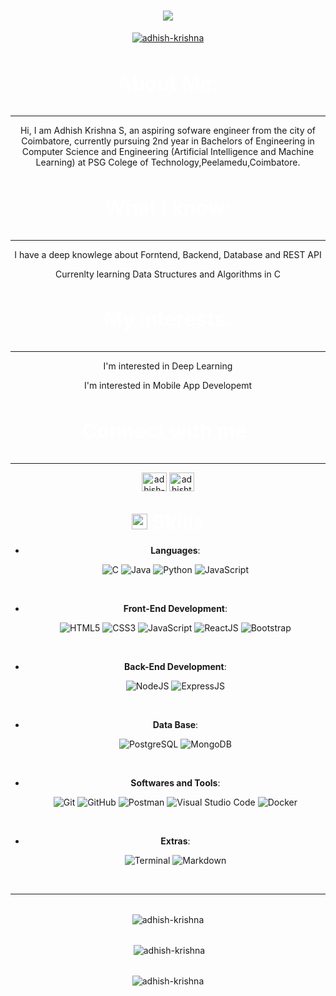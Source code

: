 <h1 align="center">
  <a href="https://git.io/typing-svg">
    <img src="https://readme-typing-svg.herokuapp.com/?lines=Hello,+There!+👋;I'm+Adhish+Krishna....;Nice+to+meet+you!&center=true&size=30">
  </a>
</h1>
<p align="center"> <a href="https://github.com/ryo-ma/github-profile-trophy"><img src="https://github-profile-trophy.vercel.app/?username=adhish-krishna" alt="adhish-krishna" /></a> </p>

<h3 align="center" style="font-size:2rem;color:white">About Me:</h3>
<hr>
<p align="center">
  Hi, I am Adhish Krishna S, an aspiring sofware engineer from the city of Coimbatore, currently pursuing 2nd year in Bachelors of Engineering in Computer Science and Engineering (Artificial Intelligence and Machine Learning) at PSG Colege of Technology,Peelamedu,Coimbatore.
</p>

<div width="100%" align="center">
<h3 align="center" style="font-size:2rem;color:white">What I know:</h3>
<hr>
  <p>I have a deep knowlege about Forntend, Backend, Database and REST API</p>
  <p>Currenlty learning Data Structures and Algorithms in C</p>
<h3 align="center" style="font-size:2rem;color:white">My Interests:</h3>
<hr>
  <p>I'm interested in Deep Learning</li>
  <p>I'm interested in Mobile App Developemt</p>
<div>

<h3 align="center" style="font-size:2rem;color:white">Connect with me:</h3>
<hr>
<p align="center">
<a href="https://linkedin.com/in/adhish-krishna-a06844298" target="blank"><img align="center" src="https://raw.githubusercontent.com/rahuldkjain/github-profile-readme-generator/master/src/images/icons/Social/linked-in-alt.svg" alt="adhish-krishna-a06844298" height="30" width="40" /></a>
<a href="https://www.leetcode.com/adhishthesak" target="blank"><img align="center" src="https://raw.githubusercontent.com/rahuldkjain/github-profile-readme-generator/master/src/images/icons/Social/leet-code.svg" alt="adhishthesak" height="30" width="40" /></a>
</p>

## <img src="https://media2.giphy.com/media/QssGEmpkyEOhBCb7e1/giphy.gif?cid=ecf05e47a0n3gi1bfqntqmob8g9aid1oyj2wr3ds3mg700bl&rid=giphy.gif" width ="25"><b style="font-size:2rem;color:white"> Skills</b>
<p align="center">

- **Languages**:

    ![C](https://img.shields.io/badge/C%20-%232370ED.svg?style=for-the-badge&logo=c&logoColor=white)
    ![Java](https://img.shields.io/badge/Java-ED8B00?style=for-the-badge&logo=openjdk&logoColor=white)
    ![Python](https://img.shields.io/badge/Python%20-%2314354C.svg?style=for-the-badge&logo=python&logoColor=white)
    ![JavaScript](https://img.shields.io/badge/JavaScript%20-%23F7DF1E.svg?style=for-the-badge&logo=javascript&logoColor=black)
<br>

- **Front-End Development**:

  ![HTML5](https://img.shields.io/badge/HTML5%20-%23E34F26.svg?style=for-the-badge&logo=html5&logoColor=white)
  ![CSS3](https://img.shields.io/badge/CSS%20-%231572B6.svg?style=for-the-badge&logo=css3&logoColor=white)
  ![JavaScript](https://img.shields.io/badge/JavaScript%20-%23F7DF1E.svg?style=for-the-badge&logo=javascript&logoColor=black)
  ![ReactJS](https://img.shields.io/badge/-ReactJs-61DAFB?logo=react&logoColor=white&style=for-the-badge)
  ![Bootstrap](https://img.shields.io/badge/Bootstrap-563D7C?style=for-the-badge&logo=bootstrap&logoColor=white)

<br>

- **Back-End Development**:

    ![NodeJS](https://img.shields.io/badge/node.js-6DA55F?style=for-the-badge&logo=node.js&logoColor=white)
    ![ExpressJS](https://img.shields.io/badge/Express%20js-000000?style=for-the-badge&logo=express&logoColor=white)

<br>

- **Data Base**:

    ![PostgreSQL](https://img.shields.io/badge/postgresql-4169e1?style=for-the-badge&logo=postgresql&logoColor=white)
    ![MongoDB](https://img.shields.io/badge/-MongoDB-13aa52?style=for-the-badge&logo=mongodb&logoColor=white)
<br>

- **Softwares and Tools**:

    ![Git](https://img.shields.io/badge/git-%23F05033.svg?style=for-the-badge&logo=git&logoColor=white)
    ![GitHub](https://img.shields.io/badge/github-%23121011.svg?style=for-the-badge&logo=github&logoColor=white)
    ![Postman](https://img.shields.io/badge/Postman-FF6C37?style=for-the-badge&logo=Postman&logoColor=white)
    ![Visual Studio Code](https://img.shields.io/badge/Visual%20Studio%20Code-0078d7.svg?style=for-the-badge&logo=visual-studio-code&logoColor=white)
    ![Docker](https://img.shields.io/badge/docker-%230db7ed.svg?style=for-the-badge&logo=docker&logoColor=white)

<br>

- **Extras**:

    ![Terminal](https://img.shields.io/badge/Terminal-%23054020?style=for-the-badge&logo=gnu-bash&logoColor=white)
    ![Markdown](https://img.shields.io/badge/markdown-%23000000.svg?style=for-the-badge&logo=markdown&logoColor=white)



</p>

<br>
<hr>

<p style="display:flex;justify-content:center;margin-bottom:2rem;margin-top:2rem;"><img align="center" src="https://github-readme-stats.vercel.app/api/top-langs?username=Adhish-Krishna&show_icons=true&locale=en&layout=compact" alt="adhish-krishna" /></p>

<p style="display:flex;justify-content:center;margin-bottom:2rem">&nbsp;<img align="center" src="https://github-readme-stats.vercel.app/api?username=adhish-krishna&show_icons=true&locale=en" alt="adhish-krishna" /></p>

<p style="display:flex;justify-content:center"><img align="center" src="https://github-readme-streak-stats.herokuapp.com/?user=adhish-krishna&" alt="adhish-krishna" /></p>